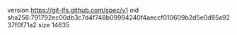 version https://git-lfs.github.com/spec/v1
oid sha256:791792ec00db3c7d4f748b09994240f4aeccf010609b2d5e0d85a9237f0f71a2
size 14635
